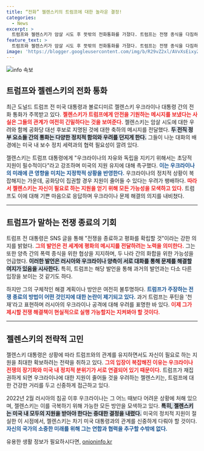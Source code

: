 ```yaml
---
title: “전화” 젤렌스키의 트럼프에 대한 놀라운 결정!
categories:
  - News
excerpt: >
  트럼프와 젤렌스키가 암살 시도 후 뜻밖의 전화통화를 가졌다. 트럼프는 전쟁 종식을 다짐하며 평화 협상을 제안한 반면, 젤렌스키는 미국의 지원이 필요하다고 강조했다. 두 정치인의 향후 관계가 어떻게 전개될지 주목된다.
feature_text: >
  트럼프와 젤렌스키가 암살 시도 후 뜻밖의 전화통화를 가졌다. 트럼프는 전쟁 종식을 다짐하며 평화 협상을 제안한 반면, 젤렌스키는 미국의 지원이 필요하다고 강조했다. 두 정치인의 향후 관계가 어떻게 전개될지 주목된다.
image: 'https://blogger.googleusercontent.com/img/b/R29vZ2xl/AVvXsEixyZcFfHzMRdzZMjFBmAUKJYCLCGyLL1o632UiGVXcaFdKo_bkvkuCioo0uUKlGfBVcT3P84aROyZIXSBEx3Aw5nCQ3pTgDom1WDC4m8eifvWiAmWEEVb4x6G_l8C0QH225ldMjyaFvpxGEBGNO37VmDTDMHGhJPq73UglMfDca1-0aw/s1600/blogspot.png'
---
```


<p><img src="https://blogger.googleusercontent.com/img/b/R29vZ2xl/AVvXsEixyZcFfHzMRdzZMjFBmAUKJYCLCGyLL1o632UiGVXcaFdKo_bkvkuCioo0uUKlGfBVcT3P84aROyZIXSBEx3Aw5nCQ3pTgDom1WDC4m8eifvWiAmWEEVb4x6G_l8C0QH225ldMjyaFvpxGEBGNO37VmDTDMHGhJPq73UglMfDca1-0aw/s1600/blogspot.png" alt="info 속보" /></p>

<h2 data-ke-size="size26">트럼프와 젤렌스키의 전화 통화</h2>

<p data-ke-size="size16">최근 도널드 트럼프 전 미국 대통령과 볼로디미르 젤렌스키 우크라이나 대통령 간의 전화 통화가 주목받고 있다. <b><span style="color: #ee2323;">젤렌스키가 트럼프에게 안전을 기원하는 메시지를 보냈다는 사실은 그들의 관계가 여전히 긴밀하다는 것을 보여준다.</span></b> 젤렌스키는 암살 시도에 대한 우려와 함께 공화당 대선 후보로 지명된 것에 대한 축하의 메시지를 전달했다. <b><span style="background-color: #21538527;">두 전직 정부 요소들 간의 통화는 다양한 정치적 함의와 우려를 던지게 한다.</span></b> 그들이 나눈 대화의 배경에는 미국 내 보수 정치 세력과의 협력 필요성이 깔려 있다.</p>

<p data-ke-size="size16">젤렌스키는 트럼프 대통령에게 "우크라이나의 자유와 독립을 지키기 위해서는 초당적 지원이 필수적이다"라고 강조하며 미국의 지원 유지에 대해 촉구했다. <b><span style="color: #1a5490;">이는 우크라이나의 미래에 큰 영향을 미치는 지정학적 상황을 반영한다.</span></b> 우크라이나의 정치적 상황이 복잡해지는 가운데, 공화당이 집권할 경우 지원이 줄어들 수 있다는 우려가 팽배하다. <b><span style="color: #ee2323;">따라서 젤렌스키는 자신이 필요로 하는 지원을 얻기 위해 모든 가능성을 모색하고 있다.</span></b> 트럼프도 이에 대해 기쁜 마음으로 응답하며 우크라이나 문제 해결의 의지를 내비쳤다.</p>

<hr>

<h2 data-ke-size="size26">트럼프가 말하는 전쟁 종료의 기회</h2>

<p data-ke-size="size16">트럼프 전 대통령은 SNS 글을 통해 "전쟁을 종료하고 평화를 확립할 것"이라는 강한 의지를 밝혔다. <b><span style="color: #ee2323;">그의 발언은 전 세계에 평화의 메시지를 전달하려는 노력을 의미한다.</span></b> 그는 또한 양측 간의 폭력 종식을 위한 협상을 지지하며, 두 나라 간의 화합을 위한 가능성을 언급했다. <b><span style="background-color: #21538527;">이러한 발언은 러시아와 우크라이나 양측이 서로 대화를 통해 문제를 해결할 여지가 있음을 시사한다.</span></b> 특히, 트럼프는 해당 발언을 통해 과거의 발언과는 다소 다른 입장을 보이는 것 같기도 하다.</p>

<p data-ke-size="size16">하지만 그의 구체적인 해결 계획이나 방안은 여전히 불투명하다. <b><span style="color: #1a5490;">트럼프가 주장하는 전쟁 종료의 방법이 어떤 것인지에 대한 논란이 제기되고 있다.</span></b> 과거 트럼프는 푸틴을 '천재'라고 표현하며 러시아의 우크라이나 공격에 대해 우려를 표명한 바 있다. <b><span style="color: #ee2323;">이제 그가 제시할 전쟁 해결책이 현실적으로 실행 가능할지는 지켜봐야 할 것이다.</span></b> </p>

<hr>

<h2 data-ke-size="size26">젤렌스키의 전략적 고민</h2>

<p data-ke-size="size16">젤렌스키 대통령은 상황에 따라 트럼프와의 관계를 유지하면서도 자신이 필요로 하는 지원을 최대한 확보하려는 전략을 취하고 있다. <b><span style="color: #ee2323;">그의 입장이 복잡해진 이유는 우크라이나 전쟁의 장기화와 미국 내 정치적 분위기가 서로 연결되어 있기 때문이다.</span></b> 트럼프가 재집권하게 되면 우크라이나에 대한 지원이 줄어들 것을 우려하는 젤렌스키는, 트럼프에 대한 건강한 거리를 두고 신중하게 접근하고 있다.</p>

<p data-ke-size="size16">2022년 2월 러시아의 침공 이후 우크라이나는 그 어느 때보다 어려운 상황에 처해 있으며, 젤렌스키는 이를 극복하기 위해 가능한 모든 방안을 모색하고 있다. <b><span style="background-color: #21538527;">특히, 젤렌스키는 미국 내 모두의 지원을 받아야 한다는 중대한 결정을 내렸다.</span></b> 미국의 정치적 지원이 절실한 이 시점에서, 젤렌스키는 차기 미국 대통령과의 관계를 신중하게 다뤄야 할 것이다. <b><span style="color: #1a5490;">자신의 국가의 소중한 미래를 위해 그는 연합과 협력을 추구할 수밖에 없다.</span></b> </p>
유용한 생활 정보가 필요하시다면, <a href="https://onioninfo.kr" rel="dofollow">onioninfo.kr</a>


